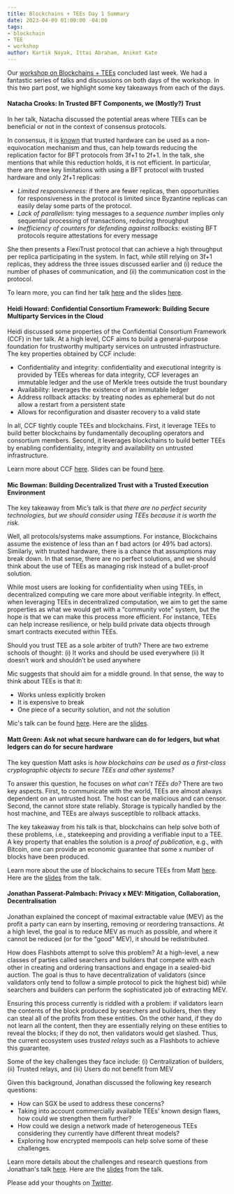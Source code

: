 ```yaml
---
title: Blockchains + TEEs Day 1 Summary
date: 2023-04-09 01:00:00 -04:00
tags:
- blockchain
- TEE
- workshop
author: Kartik Nayak, Ittai Abraham, Aniket Kate
---
```


Our [workshop on Blockchains + TEEs](https://blockchainsplusx.github.io) concluded last week. We had a fantastic series of talks and discussions on both days of the workshop. In this two part post, we highlight some key takeaways from each of the days.

#### Natacha Crooks: In Trusted BFT Components, we (Mostly?) Trust
In her talk, Natacha discussed the potential areas where TEEs can be beneficial or not in the context of consensus protocols.


In consensus, it is [known](http://news.cs.nyu.edu/~jinyang/fa08/papers/a2m.pdf) that trusted hardware can be used as a non-equivocation mechanism and thus, can help towards reducing the replication factor for BFT protocols from 3f+1 to 2f+1. In the talk, she mentions that while this reduction holds, it is not efficient. In particular, there are three key limitations with using a BFT protocol with trusted hardware and only 2f+1 replicas:
- *Limited responsiveness:* if there are fewer replicas, then opportunities for responsiveness in the protocol is limited since Byzantine replicas can easily delay some parts of the protocol.
- *Lack of parallelism:* tying messages to a *sequence number* implies only sequential processing of transactions, reducing throughput
- *Inefficiency of counters for defending against rollbacks:* existing BFT protocols require attestations for every message

She then presents a FlexiTrust protocol that can achieve a high throughput per replica participating in the system. In fact, while still relying on 3f+1 replicas, they address the three issues discussed earlier and (i) reduce the number of phases of communication, and (ii) the communication cost in the protocol. 

To learn more, you can find her talk [here](https://youtu.be/9-nhNQO5_Js?t=207) and the slides [here](https://blockchainsplusx.github.io/docs/tees/NatachaCrooks.pptx).

#### Heidi Howard: Confidential Consortium Framework: Building Secure Multiparty Services in the Cloud

Heidi discussed some properties of the Confidential Consortium Framework (CCF) in her talk. At a high level, CCF aims to build a general-purpose foundation for trustworthy multiparty services on untrusted infrastructure. The key properties obtained by CCF include:
- Confidentiality and integrity: confidentiality and executional integrity is provided by TEEs whereas for data integrity, CCF leverages an immutable ledger and the use of Merkle trees outside the trust boundary
- Availability: leverages the existence of an immutable ledger 
- Address rollback attacks: by treating nodes as ephemeral but do not allow a restart from a persistent state
- Allows for reconfiguration and disaster recovery to a valid state

In all, CCF tightly couple TEEs and blockchains. First, it leverage TEEs to build better blockchains by fundamentally decoupling operators and consortium members. Second, it leverages blockchains to build better TEEs by enabling confidentiality, integrity and availability on untrusted infrastructure.

Learn more about CCF [here](https://youtu.be/9-nhNQO5_Js?t=2290). Slides can be found [here](https://blockchainsplusx.github.io/docs/tees/HeidiHoward.pdf).

#### Mic Bowman: Building Decentralized Trust with a Trusted Execution Environment

The key takeaway from Mic’s talk is that *there are no perfect security technologies, but we should consider using TEEs because it is worth the risk.*

Well, all protocols/systems make assumptions. For instance, Blockchains assume the existence of less than an f bad actors (or 49% bad actors). Similarly, with trusted hardware, there is a chance that assumptions may break down. In that sense, there are no perfect solutions, and we should think about the use of TEEs as managing risk instead of a bullet-proof solution.

While most users are looking for confidentiality when using TEEs, in decentralized computing we care more about verifiable integrity. In effect, when leveraging TEEs in decentralized computation, we aim to get the same properties as what we would get with a “community vote” system, but the hope is that we can make this process more efficient. For instance, TEEs can help increase resilience, or help build private data objects through smart contracts executed within TEEs.

Should you trust TEE as a sole arbiter of truth? There are two extreme schools of thought:
(i) It works and should be used everywhere
(ii) It doesn’t work and shouldn’t be used anywhere

Mic suggests that should aim for a middle ground. In that sense, the way to think about TEEs is that it:
- Works unless explicitly broken
- It is expensive to break
- One piece of a security solution, and not *the* solution

Mic's talk can be found [here](https://youtu.be/9-nhNQO5_Js?t=4415). Here are the [slides](https://blockchainsplusx.github.io/docs/tees/MicBowman.pdf).


#### Matt Green: Ask not what secure hardware can do for ledgers, but what ledgers can do for secure hardware

The key question Matt asks is *how blockchains can be used as a first-class cryptographic objects to secure TEEs and other systems?*

To answer this question, he focuses on *what can’t TEEs do?* There are two key aspects. First, to communicate with the world, TEEs are almost always dependent on an untrusted host. The host can be malicious and can censor. Second, the cannot store state reliably. Storage is typically handled by the host machine, and TEEs are always susceptible to rollback attacks.

The key takeaway from his talk is that, blockchains can help solve both of these problems, i.e., statekeeping and providing a verifiable input to a TEE. A key property that enables the solution is a *proof of publication*, e.g., with Bitcoin, one can provide an economic guarantee that some x number of blocks have been produced.

Learn more about the use of blockchains to secure TEEs from Matt [here](https://youtu.be/9-nhNQO5_Js?t=8942). Here are the [slides]() from the talk.


#### Jonathan Passerat-Palmbach: Privacy x MEV: Mitigation, Collaboration, Decentralisation

Jonathan explained the concept of maximal extractable value (MEV) as the profit a party can earn by inserting, removing or reordering transactions. At a high level, the goal is to reduce MEV as much as possible, and where it cannot be reduced (or for the "good" MEV), it should be redistributed.

How does Flashbots attempt to solve this problem? At a high-level, a new classes of parties called searchers and builders that compete with each other in creating and ordering transactions and engage in a sealed-bid auction. The goal is thus to have decentralization of validators (since validators only tend to follow a simple protocol to pick the highest bid) while searchers and builders can perform the sophisticated job of extracting MEV.

Ensuring this process currently is riddled with a problem: if validators learn the contents of the block produced by searchers and builders, then they can steal all of the profits from these entities. On the other hand, if they do not learn all the content, then they are essentially relying on these entities to reveal the blocks; if they do not, then validators would get slashed. Thus, the current ecosystem uses *trusted relays* such as a Flashbots to achieve this guarantee. 

Some of the key challenges they face include: 
(i) Centralization of builders, (ii) Trusted relays, and (iii) Users do not benefit from MEV

Given this background, Jonathan discussed the following key research questions: 
- How can SGX be used to address these concerns?
- Taking into account commercially available TEEs' known design flaws, how could we strengthen them further?
- How could we design a network made of heterogeneous TEEs considering they currently have different threat models?
- Exploring how encrypted mempools can help solve some of these challenges.

Learn more details about the challenges and research questions from Jonathan's talk [here](https://youtu.be/9-nhNQO5_Js?t=10870). Here are the [slides]() from the talk.

Please add your thoughts on [Twitter]().
